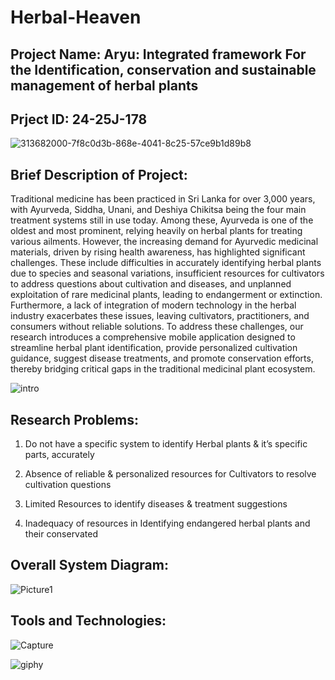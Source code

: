 # Herbal-Heaven
## Project Name: Aryu: Integrated framework For the Identification, conservation and sustainable management of herbal plants
## Prject ID: 24-25J-178

![313682000-7f8c0d3b-868e-4041-8c25-57ce9b1d89b8](https://github.com/user-attachments/assets/709a05fd-7e28-4c43-9cf6-eff07fb16703)


## Brief Description of Project:

Traditional medicine has been practiced in Sri Lanka for over 3,000 years, with Ayurveda, Siddha, Unani, and Deshiya Chikitsa being the four main treatment systems still in use today. Among these, Ayurveda is one of the oldest and most prominent, relying heavily on herbal plants for treating various ailments. However, the increasing demand for Ayurvedic medicinal materials, driven by rising health awareness, has highlighted significant challenges. These include difficulties in accurately identifying herbal plants due to species and seasonal variations, insufficient resources for cultivators to address questions about cultivation and diseases, and unplanned exploitation of rare medicinal plants, leading to endangerment or extinction. Furthermore, a lack of integration of modern technology in the herbal industry exacerbates these issues, leaving cultivators, practitioners, and consumers without reliable solutions. To address these challenges, our research introduces a comprehensive mobile application designed to streamline herbal plant identification, provide personalized cultivation guidance, suggest disease treatments, and promote conservation efforts, thereby bridging critical gaps in the traditional medicinal plant ecosystem.

![intro](https://github.com/user-attachments/assets/cc9716f9-91f5-4ba2-8946-33a9f7922881)


## Research Problems:

1. Do not have a specific system to identify Herbal plants & it’s specific parts, accurately

2. Absence of reliable & personalized resources for Cultivators to resolve cultivation questions

3. Limited Resources to identify diseases & treatment suggestions

4. Inadequacy of resources in Identifying endangered herbal plants and their conservated


## Overall System Diagram:

![Picture1](https://github.com/user-attachments/assets/745cb02f-43d6-4082-8bcb-73ea567dea09)



## Tools and Technologies:
![Capture](https://github.com/user-attachments/assets/4cf1dfc5-c1a6-40aa-a36e-20fc30fbd2cf)


  ![giphy](https://github.com/user-attachments/assets/354cd8ef-5c7f-4b25-b9d0-a327b55dd760)
